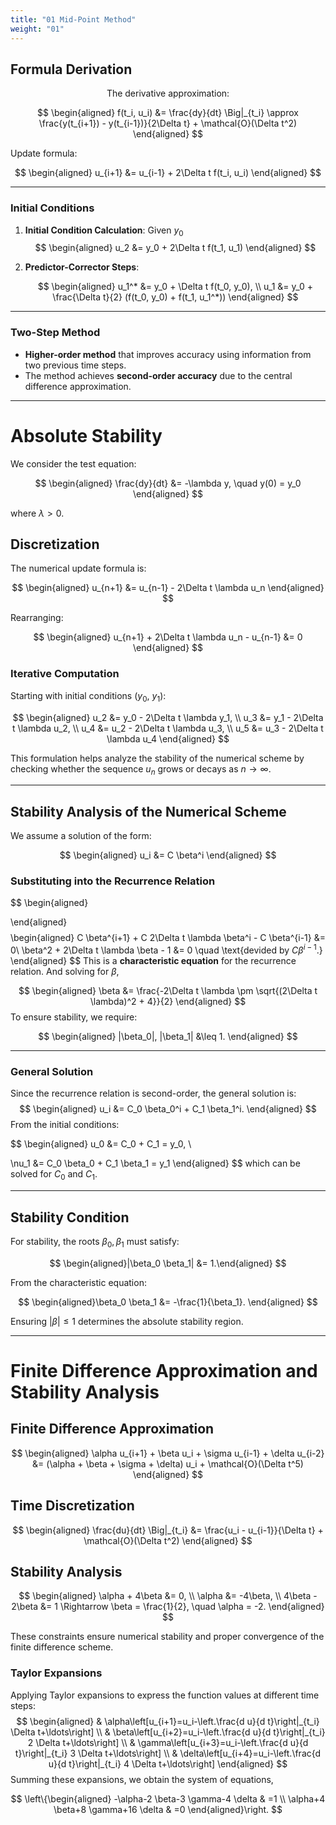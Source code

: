 ```yaml
---
title: "01 Mid-Point Method"
weight: "01"
---
```



## Formula Derivation

<center>The derivative approximation:</center>

$$
\begin{aligned}
f(t_i, u_i) &= \frac{dy}{dt} \Big|_{t_i} \approx \frac{y(t_{i+1}) - y(t_{i-1})}{2\Delta t} + \mathcal{O}(\Delta t^2)
\end{aligned}
$$

Update formula:

$$
\begin{aligned}
u_{i+1} &= u_{i-1} + 2\Delta t f(t_i, u_i)
\end{aligned}
$$

***

### Initial Conditions

1. **Initial Condition Calculation**:
Given $y_0$
   $$
   \begin{aligned}
   u_2 &= y_0 + 2\Delta t f(t_1, u_1)
   \end{aligned}
   $$

2. **Predictor-Corrector Steps**:

   $$
   \begin{aligned}
   u_1^* &= y_0 + \Delta t f(t_0, y_0), \\
   u_1 &= y_0 + \frac{\Delta t}{2} (f(t_0, y_0) + f(t_1, u_1^*))
   \end{aligned}
   $$

***
### Two-Step Method

- **Higher-order method** that improves accuracy using information from two previous time steps.
- The method achieves **second-order accuracy** due to the central difference approximation.
***
# Absolute Stability

We consider the test equation:

$$
\begin{aligned}
\frac{dy}{dt} &= -\lambda y, \quad y(0) = y_0
\end{aligned}
$$

where $\lambda > 0$.

## Discretization

The numerical update formula is:

$$
\begin{aligned}
u_{n+1} &= u_{n-1} - 2\Delta t \lambda u_n
\end{aligned}
$$

Rearranging:

$$
\begin{aligned}
u_{n+1} + 2\Delta t \lambda u_n - u_{n-1} &= 0
\end{aligned}
$$

### Iterative Computation

Starting with initial conditions \($y_0$, $y_1$\):

$$
\begin{aligned}
   u_2 &= y_0 - 2\Delta t \lambda y_1, \\
   u_3 &= y_1 - 2\Delta t \lambda u_2, \\
   u_4 &= u_2 - 2\Delta t \lambda u_3, \\
   u_5 &= u_3 - 2\Delta t \lambda u_4
\end{aligned}
$$

This formulation helps analyze the stability of the numerical scheme by checking whether the sequence $u_n$ grows or decays as $n \to \infty$.

***
## Stability Analysis of the Numerical Scheme

We assume a solution of the form:

$$
\begin{aligned}
u_i &= C \beta^i
\end{aligned}
$$

### Substituting into the Recurrence Relation
$$
\begin{aligned}

\end{aligned}
$$
$$
\begin{aligned}
C \beta^{i+1} + C 2\Delta t \lambda \beta^i - C \beta^{i-1} &= 0\\
\beta^2 + 2\Delta t \lambda \beta - 1 &= 0 \quad \text{devided by $C \beta^{i-1}$.}
\end{aligned}
$$
This is a **characteristic equation** for the recurrence relation. And solving for $\beta$,

$$
\begin{aligned}
\beta &= \frac{-2\Delta t \lambda \pm \sqrt{(2\Delta t \lambda)^2 + 4}}{2}
\end{aligned}
$$
To ensure stability, we require:

$$
\begin{aligned}
|\beta_0|, |\beta_1| &\leq 1.
\end{aligned}
$$

***
### General Solution
Since the recurrence relation is second-order, the general solution is:
$$
\begin{aligned}
u_i &= C_0 \beta_0^i + C_1 \beta_1^i.
\end{aligned}
$$
From the initial conditions:

$$
\begin{aligned}
u_0 &= C_0 + C_1 = y_0, \\




   \nu_1 &= C_0 \beta_0 + C_1 \beta_1 = y_1
\end{aligned}
$$
which can be solved for $C_0$ and $C_1$.

***

## Stability Condition

For stability, the roots $\beta_0, \beta_1$ must satisfy:

$$
\begin{aligned}|\beta_0 \beta_1| &= 1.\end{aligned}
$$

From the characteristic equation:

$$
\begin{aligned}\beta_0 \beta_1 &= -\frac{1}{\beta_1}.
\end{aligned}
$$

Ensuring $|\beta| \leq 1$ determines the absolute stability region.

***
# Finite Difference Approximation and Stability Analysis

## Finite Difference Approximation

$$
\begin{aligned}
\alpha u_{i+1} + \beta u_i + \sigma u_{i-1} + \delta u_{i-2} &= (\alpha + \beta + \sigma + \delta) u_i + \mathcal{O}(\Delta t^5)
\end{aligned}
$$

## Time Discretization

$$
\begin{aligned}
\frac{du}{dt} \Big|_{t_i} &= \frac{u_i - u_{i-1}}{\Delta t} + \mathcal{O}(\Delta t^2)
\end{aligned}
$$

## Stability Analysis

$$
\begin{aligned}
\alpha + 4\beta &= 0, \\
\alpha &= -4\beta, \\
4\beta - 2\beta &= 1 \Rightarrow \beta = \frac{1}{2}, \quad \alpha = -2.
\end{aligned}
$$

These constraints ensure numerical stability and proper convergence of the finite difference scheme.
### Taylor Expansions
Applying Taylor expansions to express the function values at different time steps:
$$
\begin{aligned}
& \alpha\left[u_{i+1}=u_i-\left.\frac{d u}{d t}\right|_{t_i} \Delta t+\ldots\right] \\
& \beta\left[u_{i+2}=u_i-\left.\frac{d u}{d t}\right|_{t_i} 2 \Delta t+\ldots\right] \\
& \gamma\left[u_{i+3}=u_i-\left.\frac{d u}{d t}\right|_{t_i} 3 \Delta t+\ldots\right] \\
& \delta\left[u_{i+4}=u_i-\left.\frac{d u}{d t}\right|_{t_i} 4 \Delta t+\ldots\right]
\end{aligned}
$$
Summing these expansions, we obtain the system of equations,

$$
\left\{\begin{aligned}
-\alpha-2 \beta-3 \gamma-4 \delta & =1 \\
\alpha+4 \beta+8 \gamma+16 \delta & =0
\end{aligned}\right.
$$